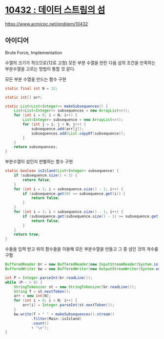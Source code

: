 # [10432 : 데이터 스트림의 섬](https://www.acmicpc.net/problem/10432)
https://www.acmicpc.net/problem/10432

## 아이디어
Brute Force, Implementation

수열의 크기가 작으므로(12로 고정) 모든 부분 수열을 만든 다음 섬의 조건을 만족하는 부분수열을 고르는 방법이 통할 것 같다.

모든 부분 수열을 만드는 함수 구현
```java
static final int N = 12;

static int[] arr;

static List<List<Integer>> makeSubsequences() {
    List<List<Integer>> subsequences = new ArrayList<>();
    for (int i = 0; i < N; i++) {
        List<Integer> subsequence = new ArrayList<>();
        for (int j = i; j < N; j++) {
            subsequence.add(arr[j]);
            subsequences.add(List.copyOf(subsequence));
        }
    }
    return subsequences;
}
```

부분수열이 섬인지 판별하는 함수 구현
```java
static boolean isIsland(List<Integer> subsequence) {
    if (subsequence.size() < 3) {
        return false;
    }
    for (int i = 1; i < subsequence.size() - 1; i++) {
        if (subsequence.get(0) >= subsequence.get(i)) {
            return false;
        }
    }
    for (int i = 1; i < subsequence.size() - 1; i++) {
        if (subsequence.get(subsequence.size() - 1) >= subsequence.get(i)) {
            return false;
        }
    }
    return true;
}
```

수들을 입력 받고 위의 함수들을 이용해 모든 부분수열을 만들고 그 중 섬인 것의 개수를 구함
```java
BufferedReader br = new BufferedReader(new InputStreamReader(System.in));
BufferedWriter bw = new BufferedWriter(new OutputStreamWriter(System.out));

int P = Integer.parseInt(br.readLine());
while (P-- > 0) {
    StringTokenizer st = new StringTokenizer(br.readLine());
    String T = st.nextToken();
    arr = new int[N];
    for (int i = 0; i < N; i++) {
        arr[i] = Integer.parseInt(st.nextToken());
    }
    bw.write(T + " " + makeSubsequences().stream()
            .filter(Main::isIsland)
            .count()
            + "\n");
}
```